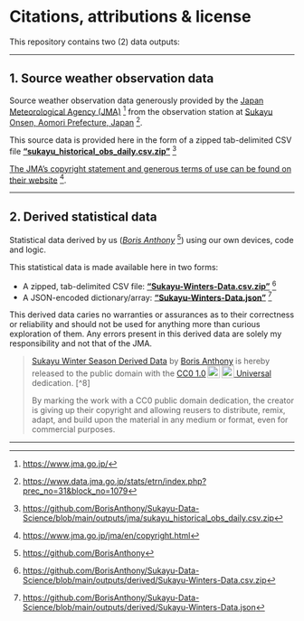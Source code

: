 # Citations, attributions & license

This repository contains two (2) data outputs:

---

## 1. Source weather observation data
Source weather observation data generously provided by the [Japan Meteorological Agency (JMA)](https://www.jma.go.jp/) [^1] from the observation station at [Sukayu Onsen, Aomori Prefecture, Japan](https://www.data.jma.go.jp/stats/etrn/index.php?prec_no=31&block_no=1079) [^2].

This source data is provided here in the form of a zipped tab-delimited CSV file **[“sukayu_historical_obs_daily.csv.zip”](https://github.com/BorisAnthony/Sukayu-Data-Science/blob/main/outputs/jma/sukayu_historical_obs_daily.csv.zip)** [^3]

[The JMA’s copyright statement and generous terms of use can be found on their website](https://www.jma.go.jp/jma/en/copyright.html) [^4].

---

## 2. Derived statistical data
Statistical data derived by us (*[Boris Anthony](https://github.com/BorisAnthony)* [^5]) using our own devices, code and logic.

This statistical data is made available here in two forms:
- A zipped, tab-delimited CSV file: **[“Sukayu-Winters-Data.csv.zip”](https://github.com/BorisAnthony/Sukayu-Data-Science/blob/main/outputs/derived/Sukayu-Winters-Data.csv.zip)** [^6]
- A JSON-encoded dictionary/array: **[“Sukayu-Winters-Data.json”](https://github.com/BorisAnthony/Sukayu-Data-Science/blob/main/outputs/derived/Sukayu-Winters-Data.json)** [^7]

This derived data caries no warranties or assurances as to their correctness or reliability and should not be used for anything more than curious exploration of them. Any errors present in this derived data are solely my responsibility and not that of the JMA.

> <p xmlns:cc="http://creativecommons.org/ns#" xmlns:dct="http://purl.org/dc/terms/"><a property="dct:title" rel="cc:attributionURL" href="https://github.com/BorisAnthony/Sukayu-Data-Science/blob/main/outputs/derived/">Sukayu Winter Season Derived Data</a> by <a rel="cc:attributionURL dct:creator" property="cc:attributionName" href="https://github.com/BorisAnthony">Boris Anthony</a> is hereby released to the public domain with the <a href="https://creativecommons.org/publicdomain/zero/1.0/?ref=chooser-v1" target="_blank" rel="license noopener noreferrer" style="display:inline-block;">CC0 1.0<img style="height:22px!important;margin-left:3px;vertical-align:text-bottom;" src="https://mirrors.creativecommons.org/presskit/icons/cc.svg?ref=chooser-v1" alt=""><img style="height:22px!important;margin-left:3px;vertical-align:text-bottom;" src="https://mirrors.creativecommons.org/presskit/icons/zero.svg?ref=chooser-v1" alt=""> Universal</a> dedication. [^8]</p>
> By marking the work with a CC0 public domain dedication, the creator is giving up their copyright and allowing reusers to distribute, remix, adapt, and build upon the material in any medium or format, even for commercial purposes.

---

[^1]: https://www.jma.go.jp/
[^2]: https://www.data.jma.go.jp/stats/etrn/index.php?prec_no=31&block_no=1079
[^3]: https://github.com/BorisAnthony/Sukayu-Data-Science/blob/main/outputs/jma/sukayu_historical_obs_daily.csv.zip
[^4]: https://www.jma.go.jp/jma/en/copyright.html
[^5]: https://github.com/BorisAnthony
[^6]: https://github.com/BorisAnthony/Sukayu-Data-Science/blob/main/outputs/derived/Sukayu-Winters-Data.csv.zip
[^7]: https://github.com/BorisAnthony/Sukayu-Data-Science/blob/main/outputs/derived/Sukayu-Winters-Data.json
[^8]: https://creativecommons.org/publicdomain/zero/1.0/